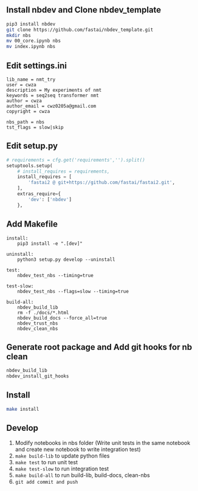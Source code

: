 ## Install nbdev and Clone nbdev_template
``` bash
pip3 install nbdev
git clone https://github.com/fastai/nbdev_template.git
mkdir nbs
mv 00_core.ipynb nbs
mv index.ipynb nbs
```

## Edit settings.ini
```
lib_name = nmt_try
user = cwza
description = My experiments of nmt
keywords = seq2seq transformer nmt
author = cwza
author_email = cwz0205a@gmail.com
copyright = cwza

nbs_path = nbs
tst_flags = slow|skip
```

## Edit setup.py
``` python
# requirements = cfg.get('requirements','').split()
setuptools.setup(
    # install_requires = requirements,
    install_requires = [
        'fastai2 @ git+https://github.com/fastai/fastai2.git',
    ],
    extras_require={
        'dev': ['nbdev']
    },
```


## Add Makefile
```
install:
	pip3 install -e ".[dev]"

uninstall:
	python3 setup.py develop --uninstall

test:
	nbdev_test_nbs --timing=true

test-slow:
	nbdev_test_nbs --flags=slow --timing=true

build-all:
	nbdev_build_lib
	rm -f ./docs/*.html
	nbdev_build_docs --force_all=true
	nbdev_trust_nbs
	nbdev_clean_nbs
```

## Generate root package and Add git hooks for nb clean
``` bash
nbdev_build_lib
nbdev_install_git_hooks
```

## Install
``` bash
make install
```

## Develop
1. Modify notebooks in nbs folder (Write unit tests in the same notebook and create new notebook to write integration test)
3. `make build-lib` to update python files
2. `make test` to run unit test
3. `make test-slow` to run integration test
3. `make build-all` to run build-lib, build-docs, clean-nbs
4. `git add commit and push`
